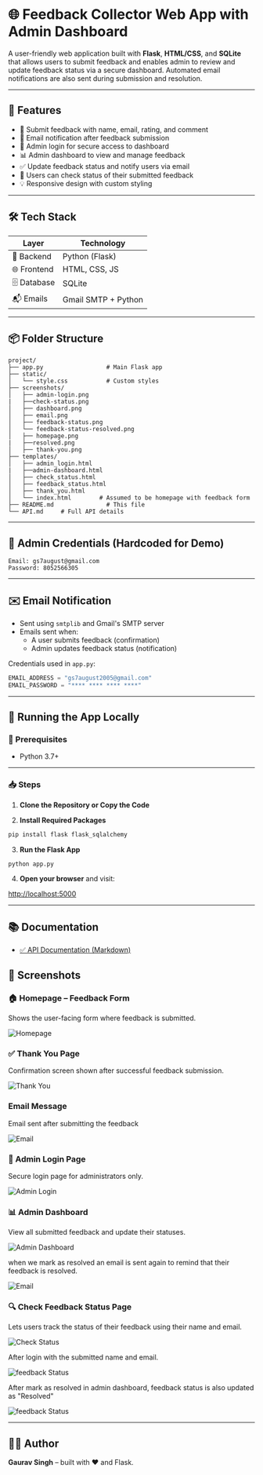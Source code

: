 # 🌐 Feedback Collector Web App with Admin Dashboard

A user-friendly web application built with **Flask**, **HTML/CSS**, and **SQLite** that allows users to submit feedback and enables admin to review and update feedback status via a secure dashboard. Automated email notifications are also sent during submission and resolution.

---

## 🚀 Features

- 📝 Submit feedback with name, email, rating, and comment
- 📩 Email notification after feedback submission
- 🔐 Admin login for secure access to dashboard
- 📊 Admin dashboard to view and manage feedback
- ✅ Update feedback status and notify users via email
- 🔎 Users can check status of their submitted feedback
- 💡 Responsive design with custom styling

---

## 🛠 Tech Stack

| Layer        | Technology         |
|--------------|--------------------|
| 🧠 Backend   | Python (Flask)      |
| 🌐 Frontend | HTML, CSS, JS       |
| 🗄 Database | SQLite              |
| 📬 Emails   | Gmail SMTP + Python |

---

## 📦 Folder Structure

```
project/
├── app.py                  # Main Flask app
├── static/
│   └── style.css           # Custom styles
├── screenshots/
│   ├── admin-login.png
|   ├──check-status.png
│   ├── dashboard.png
│   ├── email.png
│   ├── feedback-status.png
│   └── feedback-status-resolved.png 
│   ├── homepage.png
|   ├──resolved.png
│   ├── thank-you.png
├── templates/
│   ├── admin_login.html
|   ├──admin-dashboard.html
│   ├── check_status.html
│   ├── feedback_status.html
│   ├── thank_you.html
│   └── index.html        # Assumed to be homepage with feedback form
├── README.md               # This file
└── API.md     # Full API details
```

---

## 🔐 Admin Credentials (Hardcoded for Demo)

```
Email: gs7august@gmail.com
Password: 8052566305
```

---

## ✉️ Email Notification

- Sent using `smtplib` and Gmail's SMTP server
- Emails sent when:
  - A user submits feedback (confirmation)
  - Admin updates feedback status (notification)

Credentials used in `app.py`:

```python
EMAIL_ADDRESS = "gs7august2005@gmail.com"
EMAIL_PASSWORD = "**** **** **** ****"
```

---

## 🧪 Running the App Locally

### 🔧 Prerequisites

- Python 3.7+

---

### 📥 Steps

1. **Clone the Repository or Copy the Code**

2. **Install Required Packages**

```bash
pip install flask flask_sqlalchemy
```

3. **Run the Flask App**

```bash
python app.py
```

4. **Open your browser** and visit:

[http://localhost:5000](http://localhost:5000)

---

## 📚 Documentation

- [✅ API Documentation (Markdown)](./API.md)

## 📸 Screenshots

### 🏠 Homepage – Feedback Form

Shows the user-facing form where feedback is submitted.


![Homepage](screenshots/homepage.png)

### ✅ Thank You Page
Confirmation screen shown after successful feedback submission.

![Thank You](screenshots/thank-you.png)

###  Email Message
Email sent after submitting the feedback

![Email](screenshots/email.png)

### 🛂 Admin Login Page
Secure login page for administrators only.

![Admin Login](screenshots/admin-login.png)

### 📊 Admin Dashboard
View all submitted feedback and update their statuses.

![Admin Dashboard](screenshots/dashboard.png)

when we mark as resolved an email is sent again to remind that their feedback is resolved.

![Email](screenshots/resolved.png)

### 🔍 Check Feedback Status Page
Lets users track the status of their feedback using their name and email.


![Check Status](screenshots/check-status.png)

After login with the submitted name and email.

![feedback Status](screenshots/feedback-status.png)

After mark as resolved in admin dashboard, feedback status is also updated as "Resolved"

![feedback Status](screenshots/feedback-status-resolved.png)


---

## 👨‍💻 Author

**Gaurav Singh** – built with ❤️ and Flask.



